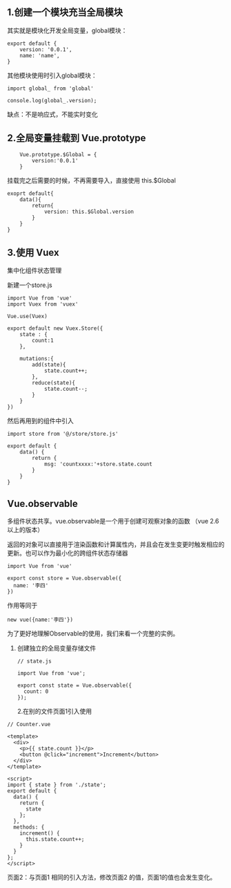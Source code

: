 



## 1.创建一个模块充当全局模块

其实就是模块化开发全局变量，global模块：
```
export default {
    version: '0.0.1',
    name: 'name',
}
```

其他模块使用时引入global模块：

```
import global_ from 'global'

console.log(global_.version);
```

缺点：不是响应式，不能实时变化

## 2.全局变量挂载到 Vue.prototype

```
    Vue.prototype.$Global = {
        version:'0.0.1'
    }
```
挂载完之后需要的时候，不再需要导入，直接使用 this.$Global

```
exoprt default{
    data(){
        return{
            version: this.$Global.version
        }
    }
}

```

## 3.使用 Vuex

集中化组件状态管理

新建一个store.js

```
import Vue from 'vue'
import Vuex from 'vuex'

Vue.use(Vuex)

export default new Vuex.Store({
    state : {
        count:1
    },

    mutations:{
        add(state){
            state.count++;
        },
        reduce(state){
            state.count--;
        }
    }
})

```
然后再用到的组件中引入

```
import store from '@/store/store.js'

export default {
    data() {
        return {
            msg: 'countxxxx:'+store.state.count
        }
    }
}

```

## Vue.observable

多组件状态共享。vue.observable是一个用于创建可观察对象的函数    （vue 2.6以上的版本）

返回的对象可以直接用于渲染函数和计算属性内，并且会在发生变更时触发相应的更新。也可以作为最小化的跨组件状态存储器

```
import Vue from 'vue'

export const store = Vue.observable({
  name: '李四'
})
```

作用等同于

```
new vue({name:'李四'})
```





为了更好地理解Observable的使用，我们来看一个完整的实例。

1. 创建独立的全局变量存储文件

   ```
   // state.js
   
   import Vue from 'vue';
   
   export const state = Vue.observable({
     count: 0
   });
   ```

   2.在别的文件页面1引入使用

```
// Counter.vue

<template>
  <div>
    <p>{{ state.count }}</p>
    <button @click="increment">Increment</button>
  </div>
</template>

<script>
import { state } from './state';
export default {
  data() {
    return {
      state
    };
  },
  methods: {
    increment() {
      this.state.count++;
    }
  }
};
</script>
```

页面2：与页面1 相同的引入方法，修改页面2 的值，页面1的值也会发生变化。